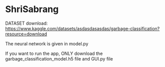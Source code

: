 # ShriSabrang
DATASET download: https://www.kaggle.com/datasets/asdasdasasdas/garbage-classification?resource=download

The neural network is given in model.py

If you want to run the app, ONLY download the garbage_classification_model.h5 file and GUI.py file
